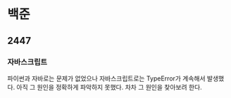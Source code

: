 # 백준

## 2447

### 자바스크립트

파이썬과 자바로는 문제가 없었으나 자바스크립트로는 TypeError가 계속해서 발생했다. 아직 그 원인을 정확하게 파악하지 못했다. 차차 그 원인을 찾아보려 한다.